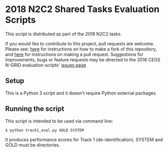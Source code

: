 # 2018 N2C2 Shared Tasks Evaluation Scripts

This script is distributed as part of the 2018 N2C2 tasks. 

If you would like to contribute to this project, pull requests are welcome.
Please see: [here](https://help.github.com/articles/fork-a-repo) for instructions
on how to make a fork of this repository, and
[here](https://help.github.com/articles/using-pull-requests) for instructions
on making a pull request. Suggestions for improvements, bugs or feature
requests may be directed to the 2016 CEGS N-GRID evaluation scripts' [issues
page](https://github.com/filannim/2018_N2C2_evaluation_scripts/issues)






## Setup

This is a Python 3 script and it doesn't require Python external packages.






## Running the script

This script is intended to be used via command line:
```shell
$ python track1_eval.py GOLD SYSTEM
```

It produces performance scores for Track 1 (de-identification).
SYSTEM and GOLD must be directories.